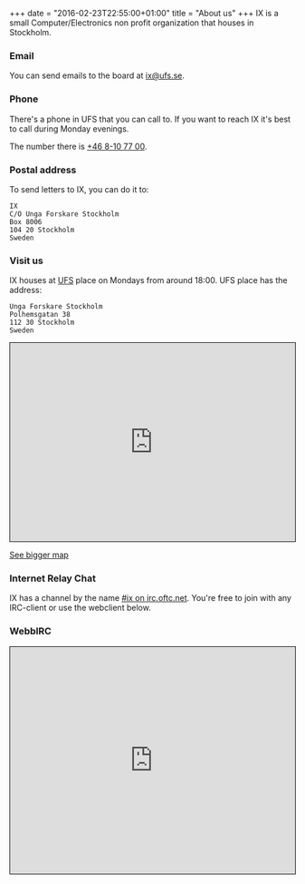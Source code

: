 +++
date = "2016-02-23T22:55:00+01:00"
title = "About us"
+++
IX is a small Computer/Electronics non profit organization that houses in
Stockholm.

### Email
You can send emails to the board at [ix@ufs.se](mailto:ix@ufs.se).

### Phone
There's a phone in UFS that you can call to. If you want to reach IX it's best
to call during Monday evenings.

The number there is [+46 8-10 77 00](tel:+468-10-77-00).

### Postal address
To send letters to IX, you can do it to:
```
IX
C/O Unga Forskare Stockholm
Box 8006
104 20 Stockholm
Sweden
```

### Visit us
IX houses at [UFS](http://ufs.se/) place on Mondays from around 18:00. UFS
place has the address:
```
Unga Forskare Stockholm
Polhemsgatan 38
112 30 Stockholm
Sweden
```

<iframe src="https://www.openstreetmap.org/export/embed.html?bbox=18.025871515274048%2C59.32980197428491%2C18.05054783821106%2C59.33683370733963&amp;layer=mapnik&amp;marker=59.333318022731746%2C18.038209676742554" style="border: 1px solid black; width: 100%; height: 350px;"></iframe>

[See bigger map](https://www.openstreetmap.org/?mlat=59.33332&amp;mlon=18.03821#map=17/59.33332/18.03821)

### Internet Relay Chat
IX has a channel by the name [#ix on irc.oftc.net](irc://irc.oftc.net/ix). You're
free to join with any IRC-client or use the webclient below.

### WebbIRC
<iframe src="https://webchat.oftc.net/?channels=ix" style="border: 1px solid black; width: 100%; height: 400px;"></iframe>
